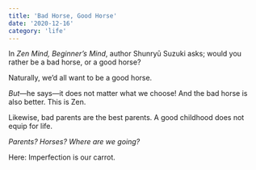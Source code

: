 ```yaml
---
title: 'Bad Horse, Good Horse'
date: '2020-12-16'
category: 'life'
---
```


In _Zen Mind, Beginner’s Mind_, author Shunryū Suzuki asks; would you rather be a bad horse, or a good horse?

Naturally, we’d all want to be a good horse.

_But_—he says—it does not matter what we choose! And the bad horse is also better. This is Zen.

Likewise, bad parents are the best parents. A good childhood does not equip for life.

_Parents? Horses? Where are we going?_

Here: Imperfection is our carrot.
